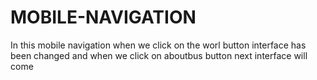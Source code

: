 # MOBILE-NAVIGATION
In this mobile navigation when we  click  on the worl button interface has been changed and when we click on aboutbus button next interface will come
